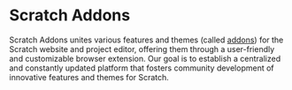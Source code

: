 # Scratch Addons

Scratch Addons unites various features and themes (called [addons](./src/addons/README.md)) for the Scratch website and project editor, offering them through a user-friendly and customizable browser extension. Our goal is to establish a centralized and constantly updated platform that fosters community development of innovative features and themes for Scratch.
